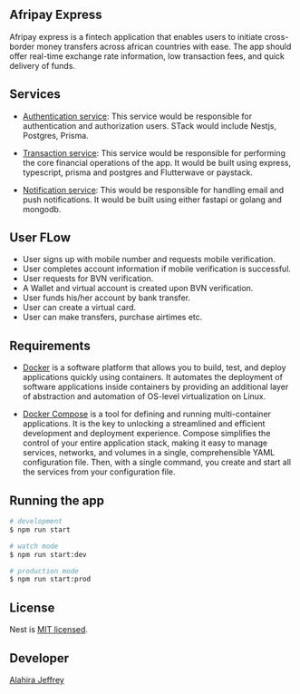 ## Afripay Express

Afripay express is a fintech application that enables users to initiate cross-border money transfers across african countries with ease. The app should offer real-time exchange rate information, low transaction fees, and quick delivery of funds.

## Services

- [Authentication service](./user/): This service would be responsible for authentication and authorization users. STack would include Nestjs, Postgres, Prisma.

- [Transaction service](./transaction/): This service would be responsible for performing the core financial operations of the app. It would be built using express, typescript, prisma and postgres and Flutterwave or paystack.

- [Notification service](./notification/): This would be responsible for handling email and push notifications. It would be built using either fastapi or golang and mongodb.

## User FLow

- User signs up with mobile number and requests mobile verification.
- User completes account information if mobile verification is successful.
- User requests for BVN verification.
- A Wallet and virtual account is created upon BVN verification.
- User funds his/her account by bank transfer.
- User can create a virtual card.
- User can make transfers, purchase airtimes etc.

## Requirements

- [Docker](https://www.docker.com/) is a software platform that allows you to build, test, and deploy applications quickly using containers. It automates the deployment of software applications inside containers by providing an additional layer of abstraction and automation of OS-level virtualization on Linux.

- [Docker Compose](https://docs.docker.com/compose/) is a tool for defining and running multi-container applications. It is the key to unlocking a streamlined and efficient development and deployment experience. Compose simplifies the control of your entire application stack, making it easy to manage services, networks, and volumes in a single, comprehensible YAML configuration file. Then, with a single command, you create and start all the services from your configuration file.

## Running the app

```bash
# development
$ npm run start

# watch mode
$ npm run start:dev

# production mode
$ npm run start:prod
```

## License

Nest is [MIT licensed](LICENSE).

## Developer

[Alahira Jeffrey](https://github.com/alahirajeffrey)
